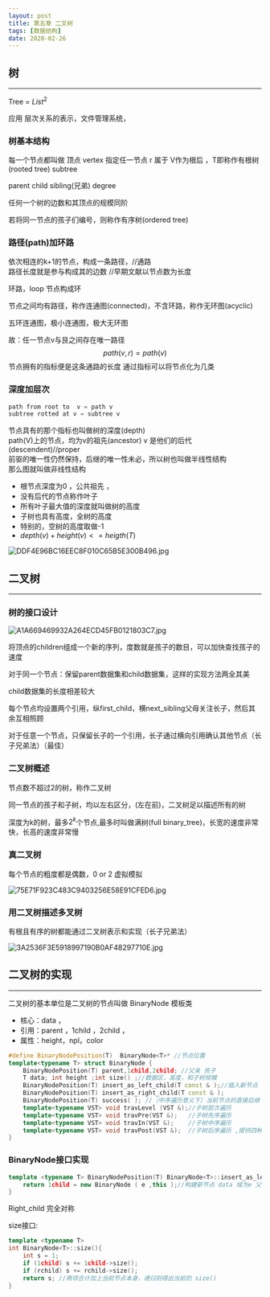 ```yaml
---
layout: post
title: 第五章 二叉树
tags: [数据结构]
date: 2020-02-26
---
```

## 树
***
Tree = $List^2$

应用 
层次关系的表示，文件管理系统，

### **树基本结构**

每一个节点都叫做 顶点 vertex 指定任一节点 r 属于 V作为根后 ，T即称作有根树(rooted tree) subtree

parent child sibling(兄弟) degree

任何一个树的边数和其顶点的规模同阶

若将同一节点的孩子们编号，则称作有序树(ordered tree)

### **路径(path)加环路**

依次相连的k+1的节点，构成一条路径，//通路  
路径长度就是参与构成其的边数     //早期文献以节点数为长度  

环路，loop 节点构成环

节点之间均有路径，称作连通图(connected)，不含环路，称作无环图(acyclic)

五环连通图，极小连通图，极大无环图

故：任一节点v与艮之间存在唯一路径
$$path(v,r)=path(v)$$
节点拥有的指标便是这条通路的长度 通过指标可以将节点化为几类  

### **深度加层次**
```cpp
path from root to  v = path v  
subtree rotted at v = subtree v
```
节点具有的那个指标也叫做树的深度(depth)  
path(V)上的节点，均为v的祖先(ancestor) v 是他们的后代(descendent)//proper  
前驱的唯一性仍然保持，后继的唯一性未必，所以树也叫做半线性结构  
那么图就叫做非线性结构  

- 根节点深度为0 ，公共祖先 ，
- 没有后代的节点称作叶子
- 所有叶子最大值的深度就叫做树的高度
- 子树也具有高度，全树的高度
- 特别的，空树的高度取做-1
- $depth(v) + height(v) <= heigth(T)$

![DDF4E96BC16EEC8F010C65B5E300B496.jpg](https://raw.githubusercontent.com/fengwei2002/picture/master/pictureDDF4E96BC16EEC8F010C65B5E300B496.jpg)

## 二叉树
***
### **树的接口设计**

![A1A669469932A264ECD45FB0121803C7.jpg](https://raw.githubusercontent.com/fengwei2002/picture/master/pictureA1A669469932A264ECD45FB0121803C7.jpg)

将顶点的children组成一个新的序列，度数就是孩子的数目，可以加快查找孩子的速度

对于同一个节点：保留parent数据集和child数据集，这样的实现方法两全其美

child数据集的长度相差较大

每个节点均设置两个引用，纵first_child，横next_sibling父母关注长子，然后其余互相照顾

对于任意一个节点，只保留长子的一个引用，长子通过横向引用确认其他节点（长子兄弟法）（最佳）

### **二叉树概述**

节点数不超过2的树，称作二叉树

同一节点的孩子和子树，均以左右区分，(左在前)，二叉树足以描述所有的树

深度为k的树，最多$2^k$个节点,最多时叫做满树(full binary_tree)，长宽的速度非常快，长高的速度非常慢

### **真二叉树**

每个节点的粗度都是偶数，0 or 2 虚拟模拟

![75E71F923C483C9403256E58E91CFED6.jpg](https://raw.githubusercontent.com/fengwei2002/picture/master/picture75E71F923C483C9403256E58E91CFED6.jpg)

### **用二叉树描述多叉树**

有根且有序的树都能通过二叉树表示和实现（长子兄弟法）

![3A2536F3E5918997190B0AF48297710E.jpg](https://raw.githubusercontent.com/fengwei2002/picture/master/picture3A2536F3E5918997190B0AF48297710E.jpg)


## **二叉树的实现**
***
二叉树的基本单位是二叉树的节点叫做 BinaryNode 模板类

- 核心：data ，
- 引用：parent ，1child ，2child ，
- 属性：height，npl，color 

```cpp
#define BinaryNodePosition(T)  BinaryNode<T>* //节点位置
template<typename T> struct BinaryNode {
    BinaryNodePosition(T) parent,1child,2child; //父亲 孩子
    T data; int height ;int size() ;//数据区，高度，和子树规模
    BinaryNodePosition(T) insert_as_left_child(T const & );//插入新节点
    BinaryNodePosition(T) insert_as_right_child(T const & );
    BinaryNodePosition(T) success( ); //（中序遍历意义下）当前节点的直接后继
    template<typename VST> void travLevel (VST &);//子树层次遍历
    template<typename VST> void travPre(VST &);   //子树先序遍历
    template<typename VST> void travIn(VST &);    //子树中序遍历
    template<typename VST> void travPost(VST &);  //子树后序遍历 ,提供四种基本遍历的接口
}
```
### **BinaryNode接口实现**

```cpp
template <typename T> BinaryNodePosition(T) BinaryNode<T>::insert_as_left_child(T const & e){
    return 1child = new BinaryNode ( e ,this );//构建新节点 data 域为e 父节点为 this 返回值为 position 所以直接将结果赋值给 1child
}
```
Right_child 完全对称

size接口:
```cpp
template <typename T>
int BinaryNode<T>::size(){
    int s = 1;
    if (1child) s += 1child->size();
    if (rchild) s += rchild->size();
    return s; //两项合计加上当前节点本身，递归则得出当前的 size()
}
```





































